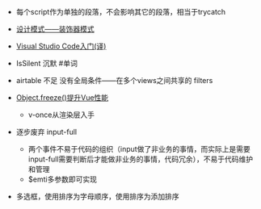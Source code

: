 - 每个script作为单独的段落，不会影响其它的段落，相当于trycatch
- [设计模式——装饰器模式](http://www.luyixian.cn/news_show_384717.aspx)
- [Visual Studio Code入门(译)](https://www.jianshu.com/p/3dda4756eca5)
- IsSilent 沉默 #单词
- airtable 不足 没有全局条件——在多个views之间共享的 filters
- [Object.freeze()提升Vue性能](https://segmentfault.com/q/1010000020035989)
	- v-once从渲染层入手

- 逐步废弃 input-full 
    - 两个事件不易于代码的组织（input做了非业务的事情，而实际上是需要input-full需要判断后才能做非业务的事情，代码冗余），不易于代码维护和管理
    - $emti多参数即可实现
- 多选框，使用排序为字母顺序，使用排序为添加排序